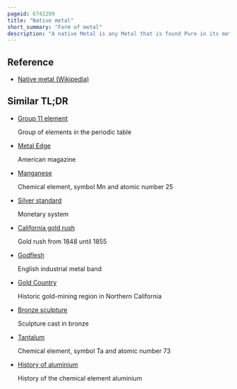 ```yaml
---
pageid: 6742209
title: "Native metal"
short_summary: "Form of metal"
description: "A native Metal is any Metal that is found Pure in its metallic Form in Nature. Metals that can be found either as native Deposits in an Alloy or as a single Material include Aluminum tungsten Vanadium Cadmium Bismuth chrome manganese Molybdenum Niobium Seleni. Among the Alloys found in native State have been brass, Bronze, Pewter, german Silver, Osmiridium, Electrum, white Gold, Silver-Mercury Amalgam, and Gold-Mercury Amalgam."
---
```


## Reference

- [Native metal (Wikipedia)](https://en.wikipedia.org/?curid=6742209)

## Similar TL;DR

- [Group 11 element](/tldr/en/group-11-element)

  Group of elements in the periodic table

- [Metal Edge](/tldr/en/metal-edge)

  American magazine

- [Manganese](/tldr/en/manganese)

  Chemical element, symbol Mn and atomic number 25

- [Silver standard](/tldr/en/silver-standard)

  Monetary system

- [California gold rush](/tldr/en/california-gold-rush)

  Gold rush from 1848 until 1855

- [Godflesh](/tldr/en/godflesh)

  English industrial metal band

- [Gold Country](/tldr/en/gold-country)

  Historic gold-mining region in Northern California

- [Bronze sculpture](/tldr/en/bronze-sculpture)

  Sculpture cast in bronze

- [Tantalum](/tldr/en/tantalum)

  Chemical element, symbol Ta and atomic number 73

- [History of aluminium](/tldr/en/history-of-aluminium)

  History of the chemical element aluminium
